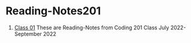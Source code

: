 # Reading-Notes201
1. [Class 01](https://github.com/SophiaG20/Reading-Notes201/blob/d0e94e3208eed6a783d3d382681f195e5e44681d/Class%2001)
These are Reading-Notes from Coding 201 Class July 2022-September 2022
